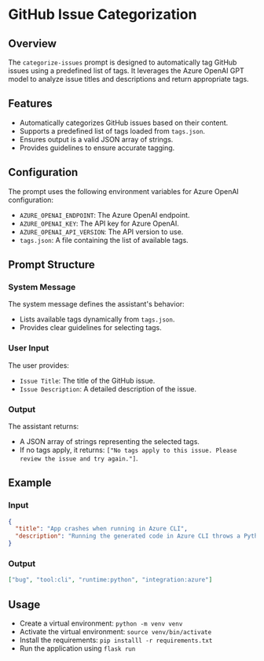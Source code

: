 # GitHub Issue Categorization

## Overview
The `categorize-issues` prompt is designed to automatically tag GitHub issues using a predefined list of tags. It leverages the Azure OpenAI GPT model to analyze issue titles and descriptions and return appropriate tags.

## Features
- Automatically categorizes GitHub issues based on their content.
- Supports a predefined list of tags loaded from `tags.json`.
- Ensures output is a valid JSON array of strings.
- Provides guidelines to ensure accurate tagging.

## Configuration
The prompt uses the following environment variables for Azure OpenAI configuration:
- `AZURE_OPENAI_ENDPOINT`: The Azure OpenAI endpoint.
- `AZURE_OPENAI_KEY`: The API key for Azure OpenAI.
- `AZURE_OPENAI_API_VERSION`: The API version to use.
- `tags.json`: A file containing the list of available tags.

## Prompt Structure
### System Message
The system message defines the assistant's behavior:
- Lists available tags dynamically from `tags.json`.
- Provides clear guidelines for selecting tags.

### User Input
The user provides:
- `Issue Title`: The title of the GitHub issue.
- `Issue Description`: A detailed description of the issue.

### Output
The assistant returns:
- A JSON array of strings representing the selected tags.
- If no tags apply, it returns: `["No tags apply to this issue. Please review the issue and try again."]`.

## Example
### Input
```json
{
  "title": "App crashes when running in Azure CLI",
  "description": "Running the generated code in Azure CLI throws a Python runtime error."
}
```

### Output
```json
["bug", "tool:cli", "runtime:python", "integration:azure"]
```

## Usage
- Create a virtual environment: ```python -m venv venv```
- Activate the virtual environment: ```source venv/bin/activate```
- Install the requirements: ```pip installl -r requirements.txt```
- Run the application using ```flask run```